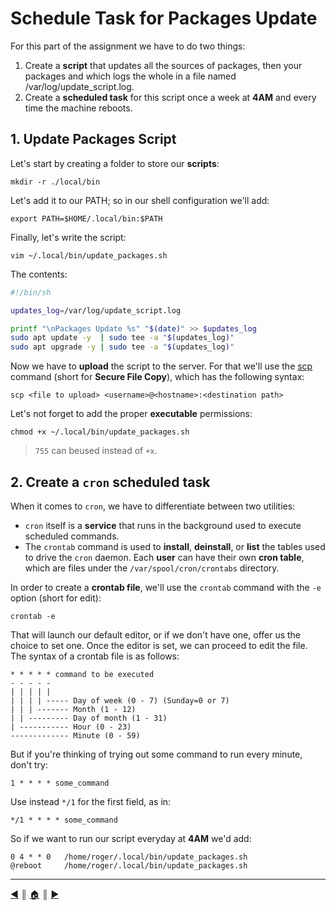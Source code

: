 # Schedule Task for Packages Update
For this part of the assignment we have to do two things:

1. Create a **script** that updates all the sources of packages, then your packages and which logs the whole in a file named /var/log/update_script.log. 
2. Create a **scheduled task** for this script once a week at **4AM** and every time the machine reboots.

## 1. Update Packages Script
Let's start by creating a folder to store our **scripts**:
```
mkdir -r ./local/bin
```

Let's add it to our PATH; so in our shell configuration we'll add:
```
export PATH=$HOME/.local/bin:$PATH
```

Finally, let's write the script:
```
vim ~/.local/bin/update_packages.sh
```

The contents:
```sh
#!/bin/sh

updates_log=/var/log/update_script.log

printf "\nPackages Update %s" "$(date)" >> $updates_log
sudo apt update -y	| sudo tee -a "$(updates_log)"
sudo apt upgrade -y	| sudo tee -a "$(updates_log)"
```

Now we have to **upload** the script to the server. For that we'll use the [scp](https://www.ssh.com/academy/ssh/scp) command (short for **Secure File Copy**), which has the following syntax:
```
scp <file to upload> <username>@<hostname>:<destination path>
```

Let's not forget to add the proper **executable** permissions:
```
chmod +x ~/.local/bin/update_packages.sh 
```

> `755` can beused instead of `+x`.

## 2. Create a `cron` scheduled task
When it comes to `cron`, we have to differentiate between two utilities:

* `cron` itself is a **service** that runs in the background used to execute scheduled commands.
* The `crontab` command is used to **install**, **deinstall**, or **list** the tables used to drive the `cron` daemon. Each **user** can have their own **cron table**, which are files under the `/var/spool/cron/crontabs` directory.

In order to create a **crontab file**, we'll use the `crontab` command with the `-e` option (short for edit):
```
crontab -e
```

That will launch our default editor, or if we don't have one, offer us the choice to set one. Once the editor is set, we can proceed to edit the file. The syntax of a crontab file is as follows:
```
* * * * * command to be executed
- - - - -
| | | | |
| | | | ----- Day of week (0 - 7) (Sunday=0 or 7)
| | | ------- Month (1 - 12)
| | --------- Day of month (1 - 31)
| ----------- Hour (0 - 23)
------------- Minute (0 - 59)
```

But if you're thinking of trying out some command to run every minute, don't try:
```
1 * * * * some_command
```

Use instead `*/1` for the first field, as in:
```
*/1 * * * * some_command
```

So if we want to run our script everyday at **4AM** we'd add:
```
0 4 * * 0	/home/roger/.local/bin/update_packages.sh
@reboot		/home/roger/.local/bin/update_packages.sh
```

---
<!-- navigation links -->
[:arrow_backward:][back] ║ [:house:][home] ║ [:arrow_forward:][next]

[home]: ../README.md
[back]: ./stop_needless_services.md
[next]: ./monitor_crontab.md